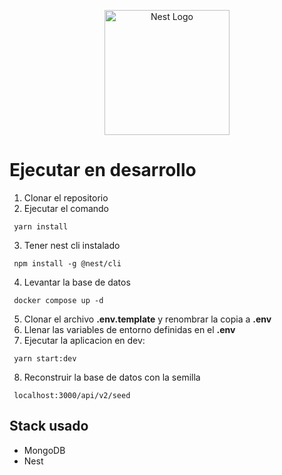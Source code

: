 <p align="center">
  <a href="http://nestjs.com/" target="blank"><img src="https://nestjs.com/img/logo-small.svg" width="200" alt="Nest Logo" /></a>
</p>

# Ejecutar en desarrollo

1. Clonar el repositorio
2. Ejecutar el comando 

```
 yarn install
```

3. Tener nest cli instalado 
```
 npm install -g @nest/cli
```

4. Levantar la base de datos

```
 docker compose up -d
```

5. Clonar el archivo __.env.template__ y renombrar la copia a __.env__
6. Llenar las variables de entorno definidas en el __.env__
7. Ejecutar la aplicacion en dev:
```
 yarn start:dev
```

8. Reconstruir la base de datos con la semilla

```
 localhost:3000/api/v2/seed
```

## Stack usado

* MongoDB
* Nest
